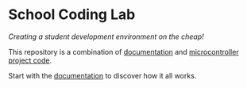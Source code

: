 # School Coding Lab
_Creating a student development environment on the cheap!_

This repository is a combination of [documentation](https://davescodemusings.github.io/school-coding-lab/) and [microcontroller project code](micropython).

Start with the [documentation](https://davescodemusings.github.io/school-coding-lab/) to discover how it all works.
